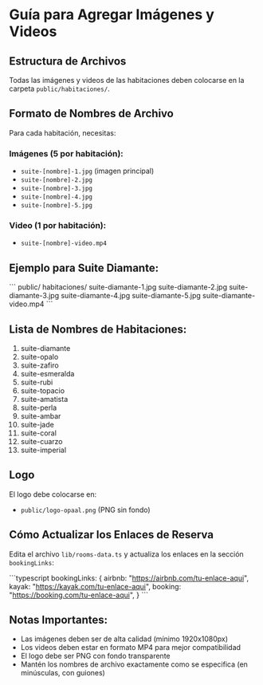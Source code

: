 # Guía para Agregar Imágenes y Videos

## Estructura de Archivos

Todas las imágenes y videos de las habitaciones deben colocarse en la carpeta `public/habitaciones/`.

## Formato de Nombres de Archivo

Para cada habitación, necesitas:

### Imágenes (5 por habitación):
- `suite-[nombre]-1.jpg` (imagen principal)
- `suite-[nombre]-2.jpg`
- `suite-[nombre]-3.jpg`
- `suite-[nombre]-4.jpg`
- `suite-[nombre]-5.jpg`

### Video (1 por habitación):
- `suite-[nombre]-video.mp4`

## Ejemplo para Suite Diamante:

\`\`\`
public/
  habitaciones/
    suite-diamante-1.jpg
    suite-diamante-2.jpg
    suite-diamante-3.jpg
    suite-diamante-4.jpg
    suite-diamante-5.jpg
    suite-diamante-video.mp4
\`\`\`

## Lista de Nombres de Habitaciones:

1. suite-diamante
2. suite-opalo
3. suite-zafiro
4. suite-esmeralda
5. suite-rubi
6. suite-topacio
7. suite-amatista
8. suite-perla
9. suite-ambar
10. suite-jade
11. suite-coral
12. suite-cuarzo
13. suite-imperial

## Logo

El logo debe colocarse en:
- `public/logo-opaal.png` (PNG sin fondo)

## Cómo Actualizar los Enlaces de Reserva

Edita el archivo `lib/rooms-data.ts` y actualiza los enlaces en la sección `bookingLinks`:

\`\`\`typescript
bookingLinks: {
  airbnb: "https://airbnb.com/tu-enlace-aqui",
  kayak: "https://kayak.com/tu-enlace-aqui",
  booking: "https://booking.com/tu-enlace-aqui",
}
\`\`\`

## Notas Importantes:

- Las imágenes deben ser de alta calidad (mínimo 1920x1080px)
- Los videos deben estar en formato MP4 para mejor compatibilidad
- El logo debe ser PNG con fondo transparente
- Mantén los nombres de archivo exactamente como se especifica (en minúsculas, con guiones)

